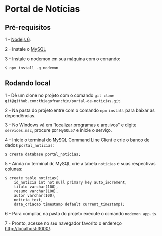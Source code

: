 Portal de Notícias
========

Pré-requisitos
---------------

1 - [Nodejs 6](https://nodejs.org).

2 - Instale o [MySQL](https://dev.mysql.com/downloads/installer/)

3 - Instale o nodemon em sua máquina com o comando:
```console
$ npm install -g nodemon
```

Rodando local
--------------

1 - Dê um clone no projeto com o comando `git clone git@github.com:thiagofranchin/portal-de-noticias.git`.

2 - Na pasta do projeto entre com o comando `npm install` para baixar as dependências.

3 - No Windows vá em "localizar programas e arquivos" e digite `services.msc`, procure por `MySQL57` e inicie o serviço.

4 - Inicie o terminal do MySQL Command Line Client e crie o banco de dados `portal_noticias`:
```console
$ create database portal_noticias;
```

5 - Ainda no terminal do MySQL crie a tabela `noticias` e suas respectivas colunas:
```console
$ create table noticias(
    id_noticia int not null primary key auto_increment,
    titulo varchar(100),
    resumo varchar(100),
    autor varchar(100),
    noticia text,
    data_criacao timestamp default current_timestamp);
```

6 - Para compilar, na pasta do projeto execute o comando `nodemon app.js`.

7 - Pronto, acesse no seu navegador favorito o endereço [http://localhost:3000/](http://localhost:3000/).
